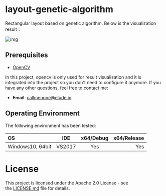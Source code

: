 # layout-genetic-algorithm
Rectangular layout based on genetic algorithm. Below is the visualization result：

![img](https://github.com/doycode/pics-for-md/blob/master/private/develop/GA_RES7087.jpg?raw=true)



## Prerequisites

* [OpenCV](https://opencv.org/)

In this project, opencv is only used for result visualization and it is integrated into the project so you don't need to configure it anymore. If you have any other questions, feel free to contact me:

* **Email**: [callmenone@elude.in](http://elude.in/) 



## Operating Environment

The following environment has been tested:

| OS               |  IDE   | x64/Debug | x64/Release |
| :--------------- | :----: | :-------: | ----------: |
| Windows10, 64bit | VS2017 |    Yes    |         Yes |



# License

This project is licensed under the Apache 2.0 License - see the [LICENSE.md](https://github.com/doycode/layout-genetic-algorithm/blob/master/LICENSE ) file for details. 
